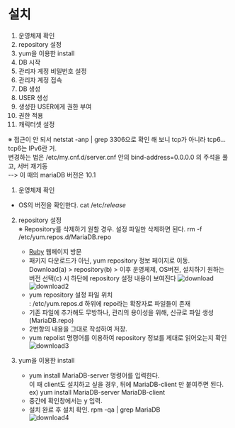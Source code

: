 # 설치

1. 운영체제 확인
2. repository 설정
3. yum을 이용한 install
4. DB 시작
5. 관리자 계정 비밀번호 설정
6. 관리자 계정 접속
7. DB 생성
8. USER 생성
9. 생성한 USER에게 권한 부여
10. 권한 적용
11. 캐릭터셋 설정

※ 접근이 안 되서 netstat -anp | grep 3306으로 확인 해 보니 tcp가 아니라 tcp6… tcp6는 IPv6란 거. <br>
변경하는 법은 /etc/my.cnf.d/server.cnf 안의 bind-address=0.0.0.0 의 주석을 풀고,  서버 재기동 <br>
--> 이 때의 mariaDB 버전은 10.1 <br>


1. 운영체제 확인<br>
  - OS의 버전을 확인한다. cat /etc/*release* <br>

2. repository 설정<br>
 ※ Repository를 삭제하기 원할 경우. 설정 파일만 삭제하면 된다. rm -f /etc/yum.repos.d/MariaDB.repo <br>
   - [Ruby](http://mariadb.org/) 웹페이지 방문<br>
   - 패키지 다운로드가 아닌, yum repository 정보 페이지로 이동. <br>
     Download(a) > repository(b) > 이후 운영체제, OS버젼, 설치하기 원하는 버전 선택(c) 시 하단에 repository  설정 내용이 보여진다
     ![download](https://user-images.githubusercontent.com/39476251/112238473-14f56700-8c88-11eb-9694-77218b47acf1.JPG)
     ![download2](https://user-images.githubusercontent.com/39476251/112238562-3bb39d80-8c88-11eb-99d3-1ec5b025ac84.JPG)
   - yum repository 설정 파일 위치 <br>
     : /etc/yum.repos.d  하위에   repo라는 확장자로 파일들이 존재 <br>
   - 기존 파일에 추가해도 무방하나, 관리의 용이성을 위해, 신규로 파일 생성(MariaDB.repo) <br>
   - 2번항의 내용을 그대로 작성하여 저장. <br>
   - yum repolist 명령어를 이용하여 repository 정보를 제대로 읽어오는지 확인 <br>
     ![download3](https://user-images.githubusercontent.com/39476251/112238666-73224a00-8c88-11eb-86a7-7a8a8afb276f.JPG)

3. yum을 이용한 install<br>
   - yum install MariaDB-server 명령어를 입력한다. <br>
     이 때 client도 설치하고 싶을 경우, 뒤에 MariaDB-client 만 붙여주면 된다. ex) yum install MariaDB-server MariaDB-client <br>
   - 중간에 확인창에서는 y 입력. <br>
   - 설치 완료 후 설치 확인. rpm -qa | grep MariaDB <br>
     ![download4](https://user-images.githubusercontent.com/39476251/112238775-a4027f00-8c88-11eb-80a0-cefa493c740c.JPG)
